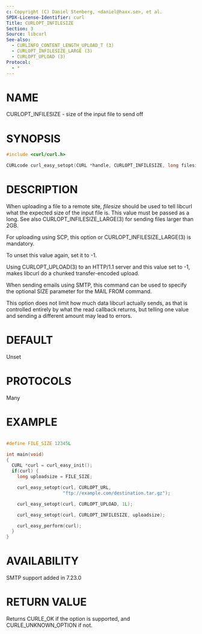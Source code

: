 ```yaml
---
c: Copyright (C) Daniel Stenberg, <daniel@haxx.se>, et al.
SPDX-License-Identifier: curl
Title: CURLOPT_INFILESIZE
Section: 3
Source: libcurl
See-also:
  - CURLINFO_CONTENT_LENGTH_UPLOAD_T (3)
  - CURLOPT_INFILESIZE_LARGE (3)
  - CURLOPT_UPLOAD (3)
Protocol:
  - *
---
```


# NAME

CURLOPT_INFILESIZE - size of the input file to send off

# SYNOPSIS

~~~c
#include <curl/curl.h>

CURLcode curl_easy_setopt(CURL *handle, CURLOPT_INFILESIZE, long filesize);
~~~

# DESCRIPTION

When uploading a file to a remote site, *filesize* should be used to tell
libcurl what the expected size of the input file is. This value must be passed
as a long. See also CURLOPT_INFILESIZE_LARGE(3) for sending files larger
than 2GB.

For uploading using SCP, this option or CURLOPT_INFILESIZE_LARGE(3) is
mandatory.

To unset this value again, set it to -1.

Using CURLOPT_UPLOAD(3) to an HTTP/1.1 server and this value set to -1, makes
libcurl do a chunked transfer-encoded upload.

When sending emails using SMTP, this command can be used to specify the
optional SIZE parameter for the MAIL FROM command.

This option does not limit how much data libcurl actually sends, as that is
controlled entirely by what the read callback returns, but telling one value
and sending a different amount may lead to errors.

# DEFAULT

Unset

# PROTOCOLS

Many

# EXAMPLE

~~~c

#define FILE_SIZE 12345L

int main(void)
{
  CURL *curl = curl_easy_init();
  if(curl) {
    long uploadsize = FILE_SIZE;

    curl_easy_setopt(curl, CURLOPT_URL,
                     "ftp://example.com/destination.tar.gz");

    curl_easy_setopt(curl, CURLOPT_UPLOAD, 1L);

    curl_easy_setopt(curl, CURLOPT_INFILESIZE, uploadsize);

    curl_easy_perform(curl);
  }
}
~~~

# AVAILABILITY

SMTP support added in 7.23.0

# RETURN VALUE

Returns CURLE_OK if the option is supported, and CURLE_UNKNOWN_OPTION if not.
